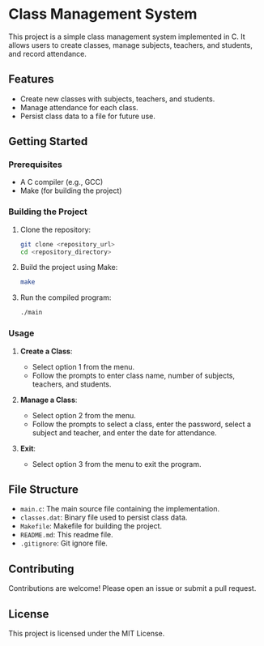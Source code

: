 # Class Management System

This project is a simple class management system implemented in C. It allows users to create classes, manage subjects, teachers, and students, and record attendance.

## Features

- Create new classes with subjects, teachers, and students.
- Manage attendance for each class.
- Persist class data to a file for future use.

## Getting Started

### Prerequisites

- A C compiler (e.g., GCC)
- Make (for building the project)

### Building the Project

1. Clone the repository:
   ```sh
   git clone <repository_url>
   cd <repository_directory>
   ```

2. Build the project using Make:
   ```sh
   make
   ```

3. Run the compiled program:
   ```sh
   ./main
   ```

### Usage

1. **Create a Class**:
   - Select option 1 from the menu.
   - Follow the prompts to enter class name, number of subjects, teachers, and students.

2. **Manage a Class**:
   - Select option 2 from the menu.
   - Follow the prompts to select a class, enter the password, select a subject and teacher, and enter the date for attendance.

3. **Exit**:
   - Select option 3 from the menu to exit the program.

## File Structure

- `main.c`: The main source file containing the implementation.
- `classes.dat`: Binary file used to persist class data.
- `Makefile`: Makefile for building the project.
- `README.md`: This readme file.
- `.gitignore`: Git ignore file.

## Contributing

Contributions are welcome! Please open an issue or submit a pull request.

## License

This project is licensed under the MIT License.

